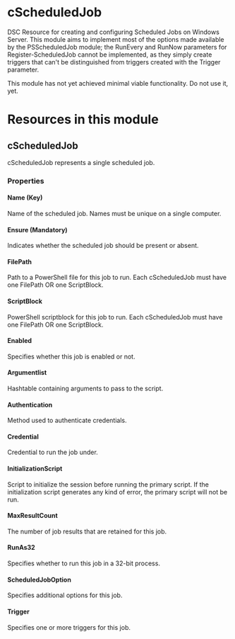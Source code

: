 # cScheduledJob
DSC Resource for creating and configuring Scheduled Jobs on Windows Server.
This module aims to implement most of the options made available by the PSScheduledJob module; the RunEvery and RunNow parameters for Register-ScheduledJob cannot be implemented, as they simply create triggers that can't be distinguished from triggers created with the Trigger parameter.

This module has not yet achieved minimal viable functionality. Do not use it, yet.

# Resources in this module
## cScheduledJob

cScheduledJob represents a single scheduled job.

### Properties
#### Name (Key)
Name of the scheduled job. Names must be unique on a single computer.
#### Ensure (Mandatory)
Indicates whether the scheduled job should be present or absent.
#### FilePath 
Path to a PowerShell file for this job to run.
Each cScheduledJob must have one FilePath OR one ScriptBlock.
#### ScriptBlock 
PowerShell scriptblock for this job to run.
Each cScheduledJob must have one FilePath OR one ScriptBlock.
#### Enabled
Specifies whether this job is enabled or not.
#### Argumentlist
Hashtable containing arguments to pass to the script. 
#### Authentication
Method used to authenticate credentials.
#### Credential
Credential to run the job under.
#### InitializationScript
Script to initialize the session before running the primary script. If the initialization script generates any kind of error, the primary script will not be run.
#### MaxResultCount
The number of job results that are retained for this job.
#### RunAs32
Specifies whether to run this job in a 32-bit process.
#### ScheduledJobOption
Specifies additional options for this job.
#### Trigger
Specifies one or more triggers for this job.
